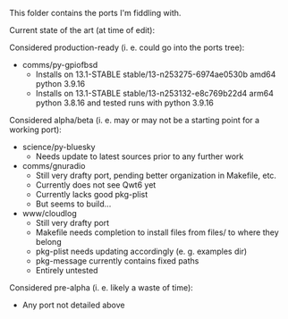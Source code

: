 This folder contains the ports I'm fiddling with.

Current state of the art (at time of edit):

Considered production-ready (i. e. could go into the ports tree):

- comms/py-gpiofbsd
    - Installs on 13.1-STABLE stable/13-n253275-6974ae0530b amd64 python 3.9.16
    - Installs on 13.1-STABLE stable/13-n253132-e8c769b22d4 arm64 python 3.8.16 and tested runs with python 3.9.16

Considered alpha/beta (i. e. may or may not be a starting point for a working port):

- science/py-bluesky
    - Needs update to latest sources prior to any further work
- comms/gnuradio
    - Still very drafty port, pending better organization in Makefile, etc.
    - Currently does not see Qwt6 yet
    - Currently lacks good pkg-plist
    - But seems to build...
- www/cloudlog
    - Still very drafty port
    - Makefile needs completion to install files from files/ to where they belong
    - pkg-plist needs updating accordingly (e. g. examples dir)
    - pkg-message currently contains fixed paths
    - Entirely untested

Considered pre-alpha (i. e. likely a waste of time):

- Any port not detailed above
